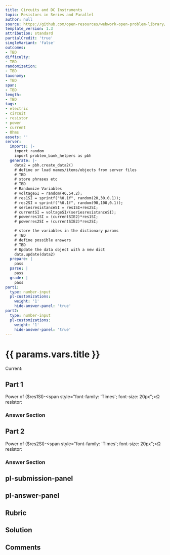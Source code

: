 ```yaml
---
title: Circuits and DC Instruments
topic: Resistors in Series and Parallel
author: null
source: https://github.com/open-resources/webwork-open-problem-library/tree/master/Contrib/BrockPhysics/College_Physics_Urone/21.Circuits_and_DC_Instruments/21-01.Resistors_in_Series_and_Parallel/NU_U17_21_01_006.pg
template_version: 1.3
attribution: standard
partialCredit: 'true'
singleVariant: 'false'
outcomes:
- TBD
difficulty:
- TBD
randomization:
- TBD
taxonomy:
- TBD
span:
- TBD
length:
- TBD
tags:
- electric
- circuit
- resistor
- power
- current
- Ohms
assets: ''
server:
  imports: |-
    import random
    import problem_bank_helpers as pbh
  generate: |-
    data2 = pbh.create_data2()
    # define or load names/items/objects from server files
    # TBD
    # store phrases etc
    # TBD
    # Randomize Variables
    # voltageSI = random(46,54,2);
    # res1SI = sprintf("%0.1f", random(20,30,0.1));
    # res2SI = sprintf("%0.1f", random(90,100,0.1));
    # seriesresistanceSI = res1SI+res2SI;
    # currentSI = voltageSI/(seriesresistanceSI);
    # powerres1SI = (currentSIE2)*res1SI;
    # powerres2SI = (currentSIE2)*res2SI;

    # store the variables in the dictionary params
    # TBD
    # define possible answers
    # TBD
    # Update the data object with a new dict
    data.update(data2)
  prepare: |
    pass
  parse: |
    pass
  grade: |
    pass
part1:
  type: number-input
  pl-customizations:
    weight: '1'
    hide-answer-panel: 'true'
part2:
  type: number-input
  pl-customizations:
    weight: '1'
    hide-answer-panel: 'true'
---
```


# {{ params.vars.title }} 


Current:

## Part 1 
Power of ($res1SI)-<span style="font-family: 'Times'; font-size: 20px";>&Omega;</span> resistor: 


 ### Answer Section

## Part 2 
Power of ($res2SI)-<span style="font-family: 'Times'; font-size: 20px";>&Omega;</span> resistor: 


 ### Answer Section


## pl-submission-panel 


## pl-answer-panel 


## Rubric 


## Solution 


## Comments 


